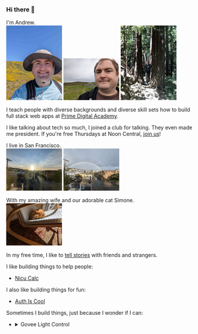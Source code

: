 ### Hi there 👋

I'm Andrew.  
<img src="/superbloom.jpg" width="150" width="150" alt="Me with the 2023 superbloom."> <img src="./blisshill.jpg" width="150" width="150" alt="Me being underwhelmed by the Windows XP Hill, which is now a vineyard."> <img src="./redwoods.jpg" width="150" width="150" alt="A couple of tall, old trees, with me looking goofy in the middle.">

I teach people with diverse backgrounds and diverse skill sets how to build full stack web apps at [Prime Digital Academy](https://www.primeacademy.io/).

I like talking about tech so much, I joined a club for talking.  They even made me president.  If you're free Thursdays at Noon Central, [join us](https://1767.toastmastersclubs.org/)!

I live in San Francisco.  
<img src="./sky.jpg" width="150" width="150" alt="Sunrise over SF bay."> <img src="./rainbow.jpg" width="150" width="150" alt="A double rainbow.">

With my amazing wife and our adorable cat Simone.  
<img src="/simone.jpg" width="150" width="150" alt="An adorable cat in a rocking chair.">  

In my free time, I like to [tell stories](https://dnd.wizards.com/adventurers-league) with friends and strangers.

I like building things to help people:
- [Nicu Calc](https://www.nicucalc.org/)

I also like building things for fun:
- [Auth Is Cool](https://authis.cool/)

Sometimes I build things, just because I wonder if I can:
- <details>
  <summary>Govee Light Control</summary>
  I'm not letting you control my lights!  This is a real project, but it requires a login.  If you're interested, check out the code in my pinned repos.
</details>


<!--
**aharasymiw/aharasymiw** is a ✨ _special_ ✨ repository because its `README.md` (this file) appears on your GitHub profile.

Here are some ideas to get you started:

- 🔭 I’m currently working on ...
- 🌱 I’m currently learning ...
- 👯 I’m looking to collaborate on ...
- 🤔 I’m looking for help with ...
- 💬 Ask me about ...
- 📫 How to reach me: ...
- 😄 Pronouns: ...
- ⚡ Fun fact: ...
-->
